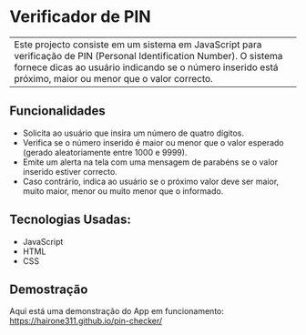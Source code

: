 # Verificador de PIN

<table>
<tr>
<td>
  Este projecto consiste em um sistema em JavaScript para verificação de PIN (Personal Identification Number). O sistema fornece dicas ao usuário indicando se o número inserido está próximo, maior ou menor que o valor correcto.
</td>
</tr>
</table>

## Funcionalidades

-   Solicita ao usuário que insira um número de quatro dígitos.
-   Verifica se o número inserido é maior ou menor que o valor esperado (gerado aleatoriamente entre 1000 e 9999).
-   Emite um alerta na tela com uma mensagem de parabéns se o valor inserido estiver correcto.
-   Caso contrário, indica ao usuário se o próximo valor deve ser maior, muito maior, menor ou muito menor que o informado.

## Tecnologias Usadas:

-   JavaScript
-   HTML
-   CSS

## Demostração

Aqui está uma demonstração do App em funcionamento: https://hairone311.github.io/pin-checker/
